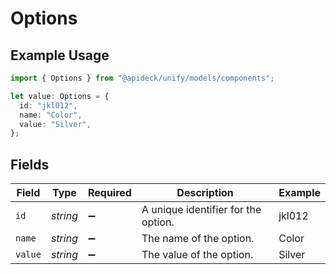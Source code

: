 # Options

## Example Usage

```typescript
import { Options } from "@apideck/unify/models/components";

let value: Options = {
  id: "jkl012",
  name: "Color",
  value: "Silver",
};
```

## Fields

| Field                               | Type                                | Required                            | Description                         | Example                             |
| ----------------------------------- | ----------------------------------- | ----------------------------------- | ----------------------------------- | ----------------------------------- |
| `id`                                | *string*                            | :heavy_minus_sign:                  | A unique identifier for the option. | jkl012                              |
| `name`                              | *string*                            | :heavy_minus_sign:                  | The name of the option.             | Color                               |
| `value`                             | *string*                            | :heavy_minus_sign:                  | The value of the option.            | Silver                              |